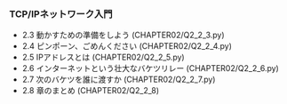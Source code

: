 ### TCP/IPネットワーク入門
* 2.3 動かすための準備をしよう (CHAPTER02/Q2_2_3.py)
* 2.4 ピンポーン、ごめんください (CHAPTER02/Q2_2_4.py)
* 2.5 IPアドレスとは (CHAPTER02/Q2_2_5.py)
* 2.6 インターネットという壮大なバケツリレー (CHAPTER02/Q2_2_6.py)
* 2.7 次のバケツを誰に渡すか (CHAPTER02/Q2_2_7.py)
* 2.8 章のまとめ (CHAPTER02/Q2_2_8)
